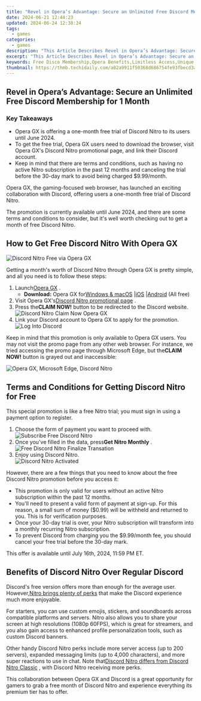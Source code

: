 ```yaml
---
title: "Revel in Opera’s Advantage: Secure an Unlimited Free Discord Membership for 1 Month"
date: 2024-06-21 12:44:23
updated: 2024-06-24 12:38:24
tags:
  - games
categories:
  - games
description: "This Article Describes Revel in Opera’s Advantage: Secure an Unlimited Free Discord Membership for 1 Month"
excerpt: "This Article Describes Revel in Opera’s Advantage: Secure an Unlimited Free Discord Membership for 1 Month"
keywords: Free Disco Membership,Opera Benefits,Limitless Access,Unique Offer,Secure Membership,Operatic Advantage,Monthly Exclusive
thumbnail: https://thmb.techidaily.com/a02a9911f50368d686754fe93fbecd3af42fa753760f192f422f0660350e151b.jpg
---
```


## Revel in Opera’s Advantage: Secure an Unlimited Free Discord Membership for 1 Month

### Key Takeaways

* Opera GX is offering a one-month free trial of Discord Nitro to its users until June 2024.
* To get the free trial, Opera GX users need to download the browser, visit Opera GX's Discord Nitro promotional page, and link their Discord account.
* Keep in mind that there are terms and conditions, such as having no active Nitro subscription in the past 12 months and canceling the trial before the 30-day mark to avoid being charged $9.99/month.

 Opera GX, the gaming-focused web browser, has launched an exciting collaboration with Discord, offering users a one-month free trial of Discord Nitro.

 The promotion is currently available until June 2024, and there are some terms and conditions to consider, but it's well worth checking out to get a month of free Discord Nitro.

## How to Get Free Discord Nitro With Opera GX

![Discord Nitro Free via Opera GX](https://static1.makeuseofimages.com/wordpress/wp-content/uploads/2023/12/get-discord-nitro-free-opera-gx.jpg)

 Getting a month's worth of Discord Nitro through Opera GX is pretty simple, and all you need is to follow these steps:

1. Launch[Opera GX](https://www.opera.com/gx) .  
   * **Download:** Opera GX for[Windows & macOS](https://www.opera.com/gx) |[iOS](https://apps.apple.com/us/app/opera-gx/id1559740799) |[Android](https://www.anrdoezrs.net/links/7251228/type/dlg/sid/UUmuoUeUpU2031412/https://play.google.com/store/apps/details?id=com.opera.gx) (All free)
2. Visit Opera GX's[Discord Nitro promotional page](http://www.opera.com/gx/discord-nitro) .
3. Press the**CLAIM NOW!** button to be redirected to the Discord website.  
![Discord Nitro Claim Now Opera GX](https://static1.makeuseofimages.com/wordpress/wp-content/uploads/2023/12/discord-nitro-claim-now.jpg)
4. Link your Discord account to Opera GX to apply for the promotion.  
![Log Into Discord](https://static1.makeuseofimages.com/wordpress/wp-content/uploads/2023/12/log-into-discord.jpg)

 Keep in mind that this promotion is only available to Opera GX users. You may not visit the promo page from any other web browser. For instance, we tried accessing the promo page through Microsoft Edge, but the**CLAIM NOW!** button is grayed out and inaccessible:

![Opera GX, Microsoft Edge, Discord Nitro](https://static1.makeuseofimages.com/wordpress/wp-content/uploads/2023/12/opera-gx-microsoft-edge-discord-nitro.jpg)

## Terms and Conditions for Getting Discord Nitro for Free

 This special promotion is like a free Nitro trial; you must sign in using a payment option to register.

1. Choose the form of payment you want to proceed with.  
![Subscribe Free Discord Nitro](https://static1.makeuseofimages.com/wordpress/wp-content/uploads/2023/12/subscribe-free-discord-nitro.jpg)
2. Once you've filled in the data, press**Get Nitro Monthly** .  
![Free Discord Nitro Finalize Transation](https://static1.makeuseofimages.com/wordpress/wp-content/uploads/2023/12/free-discord-nitro-finalize-transation.jpg)
3. Enjoy using Discord Nitro.  
![Discord Nitro Activated](https://static1.makeuseofimages.com/wordpress/wp-content/uploads/2023/12/discord-nitro-activated.jpg)

 However, there are a few things that you need to know about the free Discord Nitro promotion before you access it:

* This promotion is only valid for users without an active Nitro subscription within the past 12 months.
* You'll need to present a valid form of payment at sign-up. For this reason, a small sum of money ($0.99) will be withheld and returned to you. This is for verification purposes.
* Once your 30-day trial is over, your Nitro subscription will transform into a monthly recurring Nitro subscription.
* To prevent Discord from charging you the $9.99/month fee, you should cancel your free trial before the 30-day mark.

This offer is available until July 16th, 2024, 11:59 PM ET.

## Benefits of Discord Nitro Over Regular Discord

 Discord's free version offers more than enough for the average user. However,[Nitro brings plenty of perks](http://www.makeuseof.com/is-discord-nitro-worth-it/) that make the Discord experience much more enjoyable.

 For starters, you can use custom emojis, stickers, and soundboards across compatible platforms and servers. Nitro also allows you to share your screen at high resolutions (1080p 60FPS), which is great for streamers, and you also gain access to enhanced profile personalization tools, such as custom Discord banners.

 Other handy Discord Nitro perks include more server access (up to 200 servers), expanded messaging limits (up to 4,000 characters), and more super reactions to use in chat. Note that[Discord Nitro differs from Discord Nitro Classic](https://www.makeuseof.com/discord-nitro-vs-discord-nitro-classic/) , with Discord Nitro receiving more perks.

 This collaboration between Opera GX and Discord is a great opportunity for gamers to grab a free month of Discord Nitro and experience everything its premium tier has to offer.


<ins class="adsbygoogle"
     style="display:block"
     data-ad-format="autorelaxed"
     data-ad-client="ca-pub-7571918770474297"
     data-ad-slot="1223367746"></ins>



<ins class="adsbygoogle"
     style="display:block"
     data-ad-client="ca-pub-7571918770474297"
     data-ad-slot="8358498916"
     data-ad-format="auto"
     data-full-width-responsive="true"></ins>
